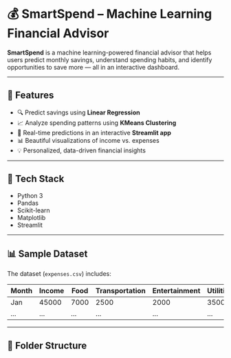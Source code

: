 # 💰 SmartSpend – Machine Learning Financial Advisor

**SmartSpend** is a machine learning-powered financial advisor that helps users predict monthly savings, understand spending habits, and identify opportunities to save more — all in an interactive dashboard.

---

## 🚀 Features

- 🔍 Predict savings using **Linear Regression**
- 📈 Analyze spending patterns using **KMeans Clustering**
- 🧠 Real-time predictions in an interactive **Streamlit app**
- 📊 Beautiful visualizations of income vs. expenses
- 💡 Personalized, data-driven financial insights

---

## 🧰 Tech Stack

- Python 3
- Pandas
- Scikit-learn
- Matplotlib
- Streamlit

---

## 📊 Sample Dataset

The dataset (`expenses.csv`) includes:

| Month | Income | Food | Transportation | Entertainment | Utilities | Shopping | Savings |
|-------|--------|------|----------------|---------------|-----------|----------|---------|
| Jan   | 45000  | 7000 | 2500           | 2000          | 3500      | 4000     | 5000    |
| ...   | ...    | ...  | ...            | ...           | ...       | ...      | ...     |

---

## 📁 Folder Structure

